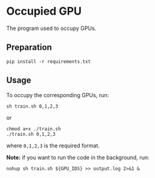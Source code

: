 # Occupied GPU

The program used to occupy GPUs.

## Preparation

```shell
pip install -r requirements.txt
```

## Usage

To occupy the corresponding GPUs, run:

```shell
sh train.sh 0,1,2,3
```

or

```shell
chmod a+x ./train.sh
./train.sh 0,1,2,3
```

where `0,1,2,3` is the required format.

**Note:** if you want to run the code in the background, run:

```shell
nohup sh train.sh ${GPU_IDS} >> output.log 2>&1 &
```

